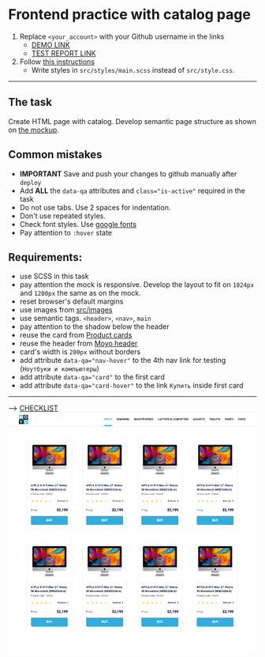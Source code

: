 # Frontend practice with catalog page
1. Replace `<your_account>` with your Github username in the links
    - [DEMO LINK](https://achervona.github.io/layout_catalog/)
    - [TEST REPORT LINK](https://achervona.github.io/layout_catalog/report/html_report/)
2. Follow [this instructions](https://mate-academy.github.io/layout_task-guideline/)
    - Write styles in `src/styles/main.scss` instead of `src/style.css`.
___

## The task
Create HTML page with catalog. Develop semantic page structure as shown on [the mockup](https://www.figma.com/file/euXjY316CHKYkPRO1K0kjLsF/Moyo-Catalog?node-id=0%3A1).

## Common mistakes
- **IMPORTANT** Save and push your changes to github manually after `deploy`
- Add **ALL** the `data-qa` attributes and `class="is-active"` required in the task
- Do not use tabs. Use 2 spaces for indentation.
- Don't use repeated styles.
- Check font styles. Use [google fonts](https://fonts.google.com/)
- Pay attention to `:hover` state

## Requirements:
- use SCSS in this task
- pay attention the mock is responsive. Develop the layout to fit on `1024px` and `1200px` the same as on the mock.
- reset browser's default margins
- use images from [src/images](src/images)
- use semantic tags. `<header>`, `<nav>`, `main`
- pay attention to the shadow below the header
- reuse the card from [Product cards](https://github.com/mate-academy/layout_product-cards#product-cards)
- reuse the header from [Moyo header](https://github.com/mate-academy/layout_moyo-header#moyo-header)
- card's width is `200px` without borders
- add attribute `data-qa="nav-hover"` to the 4th nav link for testing (`Ноутбуки и компьютеры`)
- add attribute `data-qa="card"` to the first card
- add attribute `data-qa="card-hover"` to the link `Купить` inside first card
---
--> [CHECKLIST](https://github.com/mate-academy/layout_catalog/blob/master/checklist.md)
![screenshot](./references/catalog-example.png)
